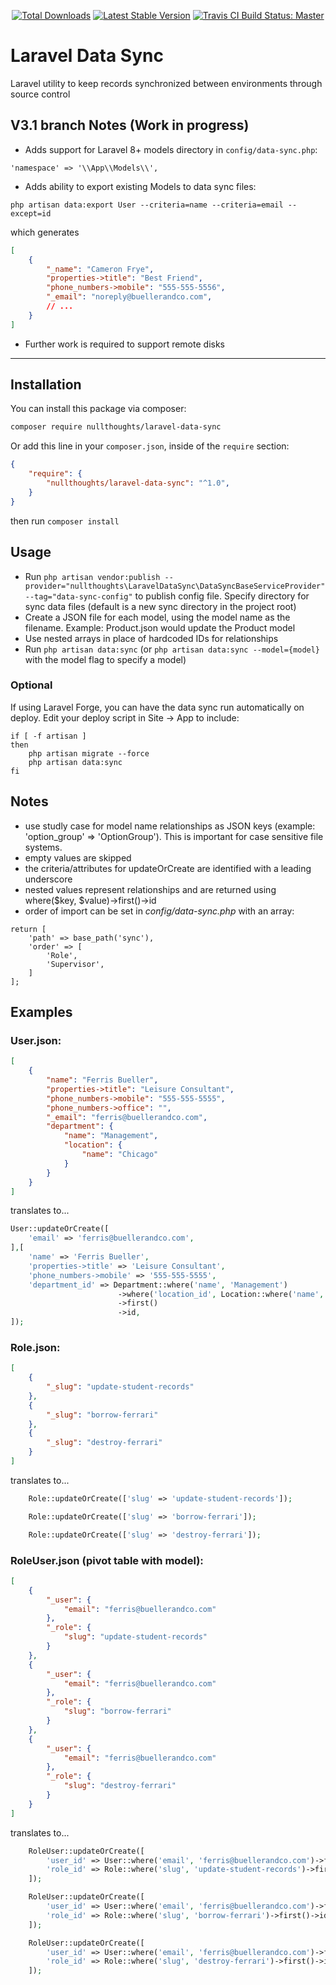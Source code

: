 <p align="center">
<a href="https://packagist.org/packages/nullthoughts/laravel-data-sync" target="_blank"><img src="https://poser.pugx.org/nullthoughts/laravel-data-sync/d/total.svg" alt="Total Downloads"></a>
<a href="https://packagist.org/packages/nullthoughts/laravel-data-sync" target="_blank"><img src="https://poser.pugx.org/nullthoughts/laravel-data-sync/v/stable.svg" alt="Latest Stable Version"></a>
<a href="https://travis-ci.com/nullthoughts/laravel-data-sync"><img src="https://api.travis-ci.com/nullthoughts/laravel-data-sync.svg?branch=master" alt="Travis CI Build Status: Master"></a>
</p>

# Laravel Data Sync

Laravel utility to keep records synchronized between environments through source control

## V3.1 branch Notes (Work in progress)
- Adds support for Laravel 8+ models directory in `config/data-sync.php`:
```
'namespace' => '\\App\\Models\\',
```

- Adds ability to export existing Models to data sync files:
```
php artisan data:export User --criteria=name --criteria=email --except=id
```

which generates

```json
[
    {
        "_name": "Cameron Frye",
        "properties->title": "Best Friend",
        "phone_numbers->mobile": "555-555-5556",
        "_email": "noreply@buellerandco.com",
        // ...
    }
]
```

- Further work is required to support remote disks

---

## Installation 
You can install this package via composer:
```bash
composer require nullthoughts/laravel-data-sync
``` 

Or add this line in your `composer.json`, inside of the `require` section:

``` json
{
    "require": {
        "nullthoughts/laravel-data-sync": "^1.0",
    }
}
```
then run ` composer install `

## Usage
- Run `php artisan vendor:publish --provider="nullthoughts\LaravelDataSync\DataSyncBaseServiceProvider" --tag="data-sync-config"` to publish config file. Specify directory for sync data files (default is a new sync directory in the project root)
- Create a JSON file for each model, using the model name as the filename. Example: Product.json would update the Product model
- Use nested arrays in place of hardcoded IDs for relationships
- Run `php artisan data:sync` (or `php artisan data:sync --model={model}` with the model flag to specify a model)

### Optional
If using Laravel Forge, you can have the data sync run automatically on deploy. Edit your deploy script in Site -> App to include:
```
if [ -f artisan ]
then
    php artisan migrate --force
    php artisan data:sync
fi
```

## Notes
- use studly case for model name relationships as JSON keys (example: 'option_group' => 'OptionGroup'). This is important for case sensitive file systems.
- empty values are skipped
- the criteria/attributes for updateOrCreate are identified with a leading underscore
- nested values represent relationships and are returned using where($key, $value)->first()->id
- order of import can be set in _config/data-sync.php_ with an array:
```
return [
    'path' => base_path('sync'),
    'order' => [
        'Role',
        'Supervisor',
    ]
];
```

## Examples
### User.json:
```json
[
    {
        "name": "Ferris Bueller",
        "properties->title": "Leisure Consultant",
        "phone_numbers->mobile": "555-555-5555",
        "phone_numbers->office": "",
        "_email": "ferris@buellerandco.com",
        "department": {
            "name": "Management",
            "location": {
                "name": "Chicago"
            }
        }
    }
]
```

translates to...

```php
User::updateOrCreate([
    'email' => 'ferris@buellerandco.com',
],[
    'name' => 'Ferris Bueller',
    'properties->title' => 'Leisure Consultant',
    'phone_numbers->mobile' => '555-555-5555',
    'department_id' => Department::where('name', 'Management')
                        ->where('location_id', Location::where('name', 'Chicago')->first()->id)
                        ->first()
                        ->id,
]);
```

### Role.json:
```json
[
    {
        "_slug": "update-student-records"
    },
    {
        "_slug": "borrow-ferrari"
    },
    {
        "_slug": "destroy-ferrari"
    }
]
```

translates to...

```php
    Role::updateOrCreate(['slug' => 'update-student-records']);

    Role::updateOrCreate(['slug' => 'borrow-ferrari']);

    Role::updateOrCreate(['slug' => 'destroy-ferrari']);
```

### RoleUser.json (pivot table with model):
```json
[
    {
        "_user": {
            "email": "ferris@buellerandco.com"
        },
        "_role": {
            "slug": "update-student-records"
        }
    },
    {
        "_user": {
            "email": "ferris@buellerandco.com"
        },
        "_role": {
            "slug": "borrow-ferrari"
        }
    },
    {
        "_user": {
            "email": "ferris@buellerandco.com"
        },
        "_role": {
            "slug": "destroy-ferrari"
        }
    }
]
```

translates to...

```php
    RoleUser::updateOrCreate([
        'user_id' => User::where('email', 'ferris@buellerandco.com')->first()->id,
        'role_id' => Role::where('slug', 'update-student-records')->first()->id,
    ]);

    RoleUser::updateOrCreate([
        'user_id' => User::where('email', 'ferris@buellerandco.com')->first()->id,
        'role_id' => Role::where('slug', 'borrow-ferrari')->first()->id,
    ]);

    RoleUser::updateOrCreate([
        'user_id' => User::where('email', 'ferris@buellerandco.com')->first()->id,
        'role_id' => Role::where('slug', 'destroy-ferrari')->first()->id,
    ]);

```
